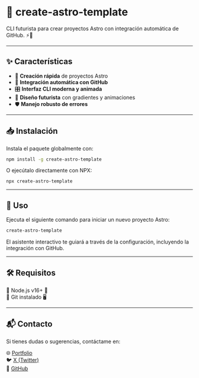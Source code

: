 # 🚀 create-astro-template

CLI futurista para crear proyectos Astro con integración automática de GitHub. ⚡🌌

---

## ✨ Características

- 🚀 **Creación rápida** de proyectos Astro
- 🔄 **Integración automática con GitHub**
- 🎛️ **Interfaz CLI moderna y animada**
- 🎨 **Diseño futurista** con gradientes y animaciones
- 🛡️ **Manejo robusto de errores**

---

## 📥 Instalación

Instala el paquete globalmente con:

```sh
npm install -g create-astro-template
```

O ejecútalo directamente con NPX:

```sh
npx create-astro-template
```

---

## 🎯 Uso

Ejecuta el siguiente comando para iniciar un nuevo proyecto Astro:

```sh
create-astro-template
```

El asistente interactivo te guiará a través de la configuración, incluyendo la integración con GitHub.

---

## 🛠 Requisitos

🔹 Node.js v16+ 📌  
🔹 Git instalado 🖥️

---

## 📬 Contacto

Si tienes dudas o sugerencias, contáctame en:

🌐 [Portfolio](https://lalo.lol/me)  
🐦 [X (Twitter)](https://lalo.lol/x)  
📂 [GitHub](https://lalo.lol/gh)
